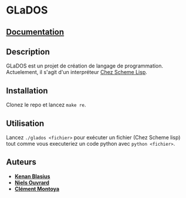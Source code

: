 # GLaDOS

## [Documentation](https://kenan-blasius.github.io/glados-doc/)

## Description

GLaDOS est un projet de création de langage de programmation.
Actuelement, il s'agit d'un interpréteur [Chez Scheme Lisp](https://github.com/cisco/ChezScheme/releases/tag/v9.5.8).

## Installation

Clonez le repo et lancez `make re`.

## Utilisation

Lancez `./glados <fichier>` pour exécuter un fichier (Chez Scheme lisp) tout comme vous executeriez un code python avec `python <fichier>`.

## Auteurs

- [**Kenan Blasius**](https://github.com/Kenan-Blasius)
- [**Niels Ouvrard**](https://github.com/NielsOuvrard)
- [**Clément Montoya**](https://github.com/ClementMNT)
